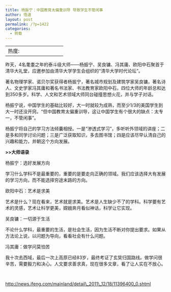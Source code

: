 ```yaml
---
title: 杨振宁：中国教育太偏重训导 导致学生不管闲事
author: 悟道
layout: post
permalink: /?p=1422
categories:
  - 转载
---
```

 
<table>
  <tr cellpadding=0><td>
    热度:
  </td><td cellpadding=0><img src='http://210.75.224.29/wordpress/wp-content/plugins/statpresscn/images/sun.gif' width=10 height=10 border=0 /></td><td cellpadding=0><img src='http://210.75.224.29/wordpress/wp-content/plugins/statpresscn/images/sun_dark.gif' width=10 height=10 border=0 /></td><td cellpadding=0><img src='http://210.75.224.29/wordpress/wp-content/plugins/statpresscn/images/sun_dark.gif' width=10 height=10 border=0 /></td><td cellpadding=0><img src='http://210.75.224.29/wordpress/wp-content/plugins/statpresscn/images/sun_dark.gif' width=10 height=10 border=0 /></td><td cellpadding=0><img src='http://210.75.224.29/wordpress/wp-content/plugins/statpresscn/images/sun_dark.gif' width=10 height=10 border=0 /></td></tr>
</table>

昨天，4名耄耋之年的泰斗级大师——杨振宁、吴良镛、冯其庸、欧阳中石聚首于清华大礼堂，应邀参加由清华大学学生会组织的“清华大学时代论坛”。

著名物理学家、诺贝尔奖获得者杨振宁，著名城市规划及建筑学家吴良镛，著名诗人、文史学家冯其庸和著名书法家、书法教育家欧阳中石，四位大师的年龄总和达到350多岁。科学、人文和艺术领域大师同台碰撞思想火花，并与学子对话。

杨振宁说，中国学生的基础比较好，大一时就较为成熟，而至少1/3的美国学生到大一时还没开窍。“但中国教育太偏重训导，这让中国学生有个很大的缺点：太专一，不管闲事”。

杨振宁将自己的学习方法倾囊相授。一是“渗透式学习”，多听听外领域的讲座；二是多和同学讨论问题；三是广泛获取知识，多去图书馆；四是应该尽早认清自己的兴趣和能力，并朝这个方向发展。

**>>大师语录**

杨振宁：选好发展方向

学习什么学科不是最重要的，重要的是要走向正确的领域。我们应该选择大有发展的学习方向，而不能选择穷途末路的方向。

欧阳中石：艺术是求美

艺术是什么？现在看来，艺术就是求美。艺术是人生缺少不了的学科。科学要有艺术的灵感，艺术让科学更美，嫦娥奔月看似神话，科学让它实现。

吴良镛：一切源于生活

不论什么学科，最重要的生活，是社会生活，因为生活不断对你提出要求。如果从方法论上说，以问题为导向，看看社会有什么问题。

冯其庸：做学问莫怕苦

我十次去西域，最后一次上高原已经83岁，最终考证了玄奘归国路线。做学问很辛苦，需要毅力和决心。人文要求善求真，现在很多文章，看了让人实在不放心。

&nbsp;

http://news.ifeng.com/mainland/detail\_2011\_12/18/11396400_0.shtml